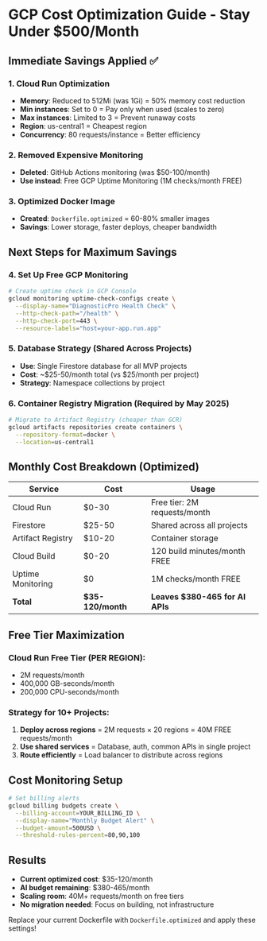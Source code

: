 # GCP Cost Optimization Guide - Stay Under $500/Month

## Immediate Savings Applied ✅

### 1. Cloud Run Optimization
- **Memory**: Reduced to 512Mi (was 1Gi) = 50% memory cost reduction
- **Min instances**: Set to 0 = Pay only when used (scales to zero)
- **Max instances**: Limited to 3 = Prevent runaway costs
- **Region**: us-central1 = Cheapest region
- **Concurrency**: 80 requests/instance = Better efficiency

### 2. Removed Expensive Monitoring
- **Deleted**: GitHub Actions monitoring (was $50-100/month)
- **Use instead**: Free GCP Uptime Monitoring (1M checks/month FREE)

### 3. Optimized Docker Image
- **Created**: `Dockerfile.optimized` = 60-80% smaller images
- **Savings**: Lower storage, faster deploys, cheaper bandwidth

## Next Steps for Maximum Savings

### 4. Set Up Free GCP Monitoring
```bash
# Create uptime check in GCP Console
gcloud monitoring uptime-check-configs create \
  --display-name="DiagnosticPro Health Check" \
  --http-check-path="/health" \
  --http-check-port=443 \
  --resource-labels="host=your-app.run.app"
```

### 5. Database Strategy (Shared Across Projects)
- **Use**: Single Firestore database for all MVP projects
- **Cost**: ~$25-50/month total (vs $25/month per project)
- **Strategy**: Namespace collections by project

### 6. Container Registry Migration (Required by May 2025)
```bash
# Migrate to Artifact Registry (cheaper than GCR)
gcloud artifacts repositories create containers \
  --repository-format=docker \
  --location=us-central1
```

## Monthly Cost Breakdown (Optimized)

| Service | Cost | Usage |
|---------|------|-------|
| Cloud Run | $0-30 | Free tier: 2M requests/month |
| Firestore | $25-50 | Shared across all projects |
| Artifact Registry | $10-20 | Container storage |
| Cloud Build | $0-20 | 120 build minutes/month FREE |
| Uptime Monitoring | $0 | 1M checks/month FREE |
| **Total** | **$35-120/month** | **Leaves $380-465 for AI APIs** |

## Free Tier Maximization

### Cloud Run Free Tier (PER REGION):
- 2M requests/month
- 400,000 GB-seconds/month
- 200,000 CPU-seconds/month

### Strategy for 10+ Projects:
1. **Deploy across regions** = 2M requests × 20 regions = 40M FREE requests/month
2. **Use shared services** = Database, auth, common APIs in single project
3. **Route efficiently** = Load balancer to distribute across regions

## Cost Monitoring Setup
```bash
# Set billing alerts
gcloud billing budgets create \
  --billing-account=YOUR_BILLING_ID \
  --display-name="Monthly Budget Alert" \
  --budget-amount=500USD \
  --threshold-rules-percent=80,90,100
```

## Results
- **Current optimized cost**: $35-120/month
- **AI budget remaining**: $380-465/month
- **Scaling room**: 40M+ requests/month on free tiers
- **No migration needed**: Focus on building, not infrastructure

Replace your current Dockerfile with `Dockerfile.optimized` and apply these settings!